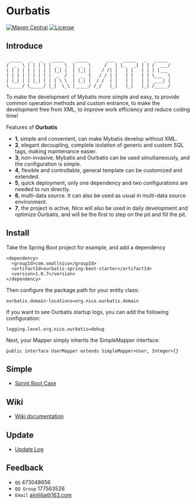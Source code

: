 # Ourbatis

[![Maven Central](https://maven-badges.herokuapp.com/maven-central/com.smallnico/ourbatis/badge.svg)](https://maven-badges.herokuapp.com/maven-central/com.smallnico/ourbatis/)
[![License](https://img.shields.io/badge/license-Apache%202-4EB1BA.svg)](https://www.apache.org/licenses/LICENSE-2.0.html)

## Introduce
```
 _____   _   _   _____    _____       ___   _____   _   _____  
/  _  \ | | | | |  _  \  |  _  \     /   | |_   _| | | /  ___/ 
| | | | | | | | | |_| |  | |_| |    / /| |   | |   | | | |___  
| | | | | | | | |  _  /  |  _  {   / / | |   | |   | | \___  \ 
| |_| | | |_| | | | \ \  | |_| |  / /  | |   | |   | |  ___| | 
\_____/ \_____/ |_|  \_\ |_____/ /_/   |_|   |_|   |_| /_____/ 
```
To make the development of Mybatis more simple and easy, to provide common operation methods and custom entrance, to make the development free from XML, to improve work efficiency and reduce coding time!

Features of **Ourbatis**
- **1**, simple and convenient, can make Mybatis develop without XML. 
- **2**, elegant decoupling, complete isolation of generic and custom SQL tags, making maintenance easier.
- **3**, non-invasive, Mybatis and Ourbatis can be used simultaneously, and the configuration is simple.
- **4**, flexible and controllable, general template can be customized and extended.
- **5**, quick deployment, only one dependency and two configurations are needed to run directly.
- **6**, multi-data source. It can also be used as usual in multi-data source environment.
- **7**, the project is active, Nico will also be used in daily development and optimize Ourbatis, and will be the first to step on the pit and fill the pit.
 
## Install
Take the Spring Boot project for example, and add a dependency
```
<dependency>
  <groupId>com.smallnico</groupId>
  <artifactId>ourbatis-spring-boot-starter</artifactId>
  <version>1.0.7</version>
</dependency>
```
Then configure the package path for your entity class:
```
ourbatis.domain-locations=org.nico.ourbatis.domain
```
If you want to see Ourbatis startup logs, you can add the following configuration:
```
logging.level.org.nico.ourbatis=debug
```
Next, your Mapper simply inherits the SimpleMapper interface:
```
public interface UserMapper extends SimpleMapper<User, Integer>{}
```
## Simple
 - [Sprint Boot Case](https://github.com/ainilili/ourbatis-simple)

## Wiki
 - [Wiki documentation](https://github.com/ainilili/ourbatis/wiki)

## Update
 - [Update Log](https://github.com/ainilili/ourbatis/blob/master/UPDATE.md)

## Feedback
 - ```QQ``` 473048656
 - ```QQ Group``` 177563526
 - ```Email``` ainililia@163.com
